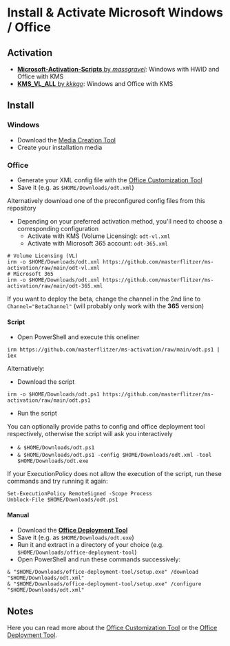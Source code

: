 # Install & Activate Microsoft Windows / Office

## Activation

- [**Microsoft-Activation-Scripts** by _massgravel_](https://github.com/massgravel/Microsoft-Activation-Scripts.git): Windows with HWID and Office with KMS
- [**KMS_VL_ALL** by _kkkgo_](https://github.com/kkkgo/KMS_VL_ALL.git): Windows and Office with KMS

## Install

### Windows

- Download the [Media Creation Tool](https://microsoft.com/software-download)
- Create your installation media

### Office

- Generate your XML config file with the [Office Customization Tool](https://config.office.com/deploymentsettings)
- Save it (e.g. as `$HOME/Downloads/odt.xml`)

Alternatively download one of the preconfigured config files from this repository

- Depending on your preferred activation method, you'll need to choose a corresponding configuration
  - Activate with KMS (Volume Licensing): `odt-vl.xml`
  - Activate with Microsoft 365 account: `odt-365.xml`

```pwsh
# Volume Licensing (VL)
irm -o $HOME/Downloads/odt.xml https://github.com/masterflitzer/ms-activation/raw/main/odt-vl.xml
# Microsoft 365
irm -o $HOME/Downloads/odt.xml https://github.com/masterflitzer/ms-activation/raw/main/odt-365.xml
```

If you want to deploy the beta, change the channel in the 2nd line to `Channel="BetaChannel"` (will probably only work with the **365** version)

#### Script

- Open PowerShell and execute this oneliner

```pwsh
irm https://github.com/masterflitzer/ms-activation/raw/main/odt.ps1 | iex
```

Alternatively:

- Download the script

```pwsh
irm -o $HOME/Downloads/odt.ps1 https://github.com/masterflitzer/ms-activation/raw/main/odt.ps1
```

- Run the script

You can optionally provide paths to config and office deployment tool respectively, otherwise the script will ask you interactively

- `& $HOME/Downloads/odt.ps1`
- `& $HOME/Downloads/odt.ps1 -config $HOME/Downloads/odt.xml -tool $HOME/Downloads/odt.exe`

If your ExecutionPolicy does not allow the execution of the script, run these commands and try running it again:

```pwsh
Set-ExecutionPolicy RemoteSigned -Scope Process
Unblock-File $HOME/Downloads/odt.ps1
```

#### Manual

- Download the [**Office Deployment Tool**](https://microsoft.com/download/confirmation.aspx?id=49117)
- Save it (e.g. as `$HOME/Downloads/odt.exe`)
- Run it and extract in a directory of your choice (e.g. `$HOME/Downloads/office-deployment-tool`)
- Open PowerShell and run these commands successively:

```pwsh
& "$HOME/Downloads/office-deployment-tool/setup.exe" /download "$HOME/Downloads/odt.xml"
& "$HOME/Downloads/office-deployment-tool/setup.exe" /configure "$HOME/Downloads/odt.xml"
```

## Notes

Here you can read more about the [Office Customization Tool](https://docs.microsoft.com/deployoffice/overview-of-the-office-customization-tool-for-click-to-run) or the [Office Deployment Tool](https://docs.microsoft.com/deployoffice/overview-office-deployment-tool).
